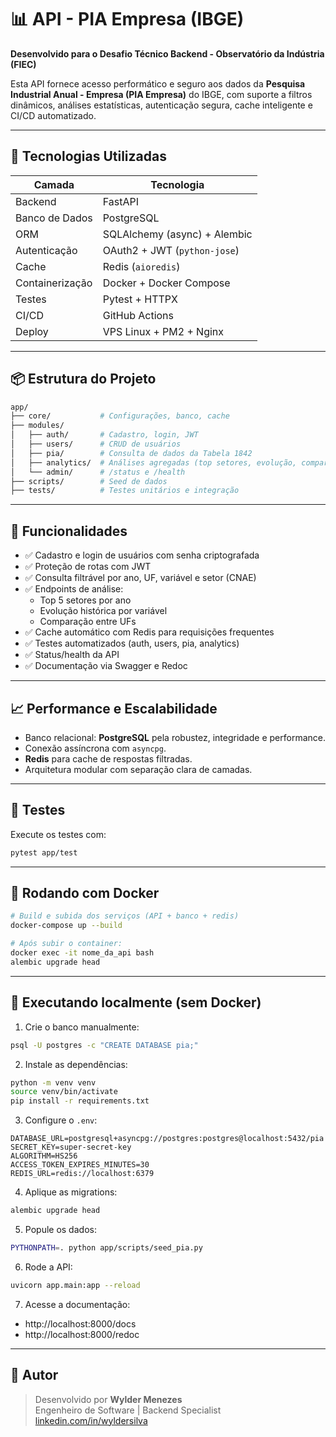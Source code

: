 # 📊 API - PIA Empresa (IBGE)

**Desenvolvido para o Desafio Técnico Backend - Observatório da Indústria (FIEC)**

Esta API fornece acesso performático e seguro aos dados da **Pesquisa Industrial Anual - Empresa (PIA Empresa)** do IBGE, com suporte a filtros dinâmicos, análises estatísticas, autenticação segura, cache inteligente e CI/CD automatizado.

---

## 🚀 Tecnologias Utilizadas

| Camada          | Tecnologia                   |
| --------------- | ---------------------------- |
| Backend         | FastAPI                      |
| Banco de Dados  | PostgreSQL                   |
| ORM             | SQLAlchemy (async) + Alembic |
| Autenticação    | OAuth2 + JWT (`python-jose`) |
| Cache           | Redis (`aioredis`)           |
| Containerização | Docker + Docker Compose      |
| Testes          | Pytest + HTTPX               |
| CI/CD           | GitHub Actions               |
| Deploy          | VPS Linux + PM2 + Nginx      |

---

## 📦 Estrutura do Projeto

```bash
app/
├── core/           # Configurações, banco, cache
├── modules/
│   ├── auth/       # Cadastro, login, JWT
│   ├── users/      # CRUD de usuários
│   ├── pia/        # Consulta de dados da Tabela 1842
│   ├── analytics/  # Análises agregadas (top setores, evolução, comparação UF)
│   └── admin/      # /status e /health
├── scripts/        # Seed de dados
├── tests/          # Testes unitários e integração
```

---

## 🔐 Funcionalidades

- ✅ Cadastro e login de usuários com senha criptografada
- ✅ Proteção de rotas com JWT
- ✅ Consulta filtrável por ano, UF, variável e setor (CNAE)
- ✅ Endpoints de análise:
  - Top 5 setores por ano
  - Evolução histórica por variável
  - Comparação entre UFs
- ✅ Cache automático com Redis para requisições frequentes
- ✅ Testes automatizados (auth, users, pia, analytics)
- ✅ Status/health da API
- ✅ Documentação via Swagger e Redoc

---

## 📈 Performance e Escalabilidade

- Banco relacional: **PostgreSQL** pela robustez, integridade e performance.
- Conexão assíncrona com `asyncpg`.
- **Redis** para cache de respostas filtradas.
- Arquitetura modular com separação clara de camadas.

---

## 🧪 Testes

Execute os testes com:

```bash
pytest app/test
```

---

## 🐳 Rodando com Docker

```bash
# Build e subida dos serviços (API + banco + redis)
docker-compose up --build

# Após subir o container:
docker exec -it nome_da_api bash
alembic upgrade head
```

---

## 🧬 Executando localmente (sem Docker)

1. Crie o banco manualmente:

```bash
psql -U postgres -c "CREATE DATABASE pia;"
```

2. Instale as dependências:

```bash
python -m venv venv
source venv/bin/activate
pip install -r requirements.txt
```

3. Configure o `.env`:

```env
DATABASE_URL=postgresql+asyncpg://postgres:postgres@localhost:5432/pia
SECRET_KEY=super-secret-key
ALGORITHM=HS256
ACCESS_TOKEN_EXPIRES_MINUTES=30
REDIS_URL=redis://localhost:6379
```

4. Aplique as migrations:

```bash
alembic upgrade head
```

5. Popule os dados:

```bash
PYTHONPATH=. python app/scripts/seed_pia.py
```

6. Rode a API:

```bash
uvicorn app.main:app --reload
```

7. Acesse a documentação:

- http://localhost:8000/docs
- http://localhost:8000/redoc

---

## 📌 Autor

> Desenvolvido por **Wylder Menezes**  
> Engenheiro de Software | Backend Specialist  
> [linkedin.com/in/wyldersilva](https://www.linkedin.com/in/wylder-menezes/)

